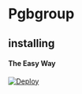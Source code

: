 # Pgbgroup


## installing

#### The Easy Way

[![Deploy](https://www.herokucdn.com/deploy/button.svg)](https://heroku.com/deploy)

